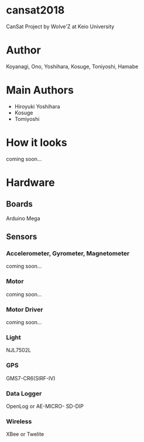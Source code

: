 # cansat2018
CanSat Project by Wolve'Z at Keio University

# Author
Koyanagi, Ono, Yoshihara, Kosuge, Toniyoshi, Hamabe

# Main Authors
 - Hiroyuki Yoshihara
 - Kosuge
 - Tomiyoshi

# How it looks
coming soon...

# Hardware
## Boards
Arduino Mega
 
## Sensors
### Accelerometer, Gyrometer, Magnetometer
coming soon...

### Motor
coming soon...

### Motor Driver
coming soon...

### Light
NJL7502L

### GPS
GMS7-CR6(SIRF-IV)   

### Data Logger
OpenLog or AE-MICRO- SD-DIP

### Wireless 
XBee or Twelite
